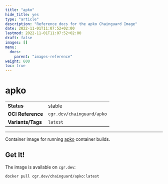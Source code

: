 ```yaml
---
title: "apko"
hide_title: yes
type: "article"
description: "Reference docs for the apko Chainguard Image"
date: 2022-11-01T11:07:52+02:00
lastmod: 2022-11-01T11:07:52+02:00
draft: false
images: []
menu:
  docs:
    parent: "images-reference"
weight: 600
toc: true
---
```


<!--monopod:start-->
# apko
| | |
| - | - |
| **Status** | stable |
| **OCI Reference** | `cgr.dev/chainguard/apko` |
| **Variants/Tags** | `latest` |
---
<!--monopod:end-->

Container image for running [apko](https://github.com/chainguard-dev/apko) container builds.

## Get It!

The image is available on `cgr.dev`:

```
docker pull cgr.dev/chainguard/apko:latest
```
